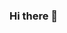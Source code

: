 ### Hi there 👋

<!--
**ANAS6345/ANAS6345** is a ✨ _special_ ✨ repository because its `README.md` (this file) appears on your GitHub profile.

Here are some ideas to get you started:

- 🔭 I’m currently working on ...
- 🌱 I’m currently learning ...
- 👯 I’m looking to collaborate on ...
- 🤔 I’m looking for help with ...
- 💬 Ask me about ...
- 📫 How to reach me: ...
- 😄 Pronouns: ..
I'm looking for hlep with
Hfhhbjiuu
Ghjsiisusudisisisisii
Smkkskskskssjsjs
Kskskskskskeskkdkdke
Dmskkdksxdjdjsjskdkd
00030101010200110011010000001
001010010110100011111110101010100101
0001010101101010100100100
010100101010101000
